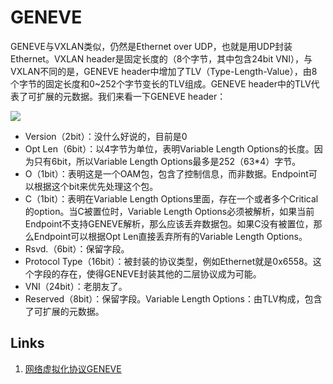 # GENEVE

GENEVE与VXLAN类似，仍然是Ethernet over UDP，也就是用UDP封装Ethernet。VXLAN header是固定长度的（8个字节，其中包含24bit VNI），与VXLAN不同的是，GENEVE header中增加了TLV（Type-Length-Value），由8个字节的固定长度和0~252个字节变长的TLV组成。GENEVE header中的TLV代表了可扩展的元数据。我们来看一下GENEVE header：

![](https://pic4.zhimg.com/v2-cbaeba91beac2c214011036b72447067_b.jpg)

* Version（2bit）：没什么好说的，目前是0
* Opt Len（6bit）：以4字节为单位，表明Variable Length Options的长度。因为只有6bit，所以Variable Length Options最多是252（63*4）字节。
* O（1bit）：表明这是一个OAM包，包含了控制信息，而非数据。Endpoint可以根据这个bit来优先处理这个包。
* C（1bit）：表明在Variable Length Options里面，存在一个或者多个Critical的option。当C被置位时，Variable Length Options必须被解析，如果当前Endpoint不支持GENEVE解析，那么应该丢弃数据包。如果C没有被置位，那么Endpoint可以根据Opt Len直接丢弃所有的Variable Length Options。
* Rsvd.（6bit）：保留字段。
* Protocol Type（16bit）：被封装的协议类型，例如Ethernet就是0x6558。这个字段的存在，使得GENEVE封装其他的二层协议成为可能。
* VNI（24bit）：老朋友了。
* Reserved（8bit）：保留字段。Variable Length Options：由TLV构成，包含了可扩展的元数据。

## Links
1. [网络虚拟化协议GENEVE](https://zhuanlan.zhihu.com/p/35790366)

